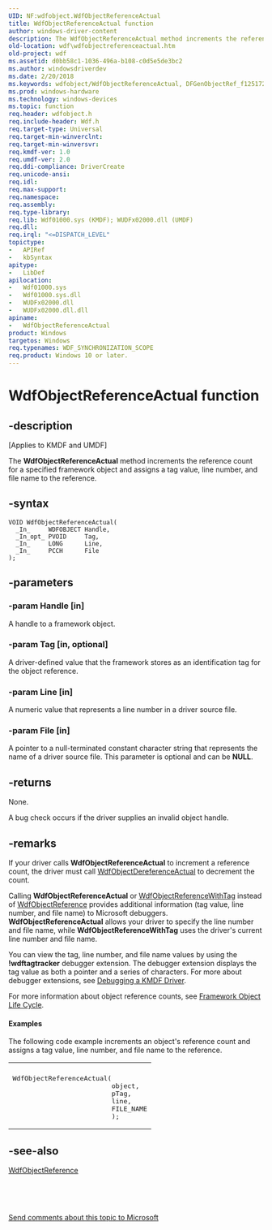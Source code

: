 ```yaml
---
UID: NF:wdfobject.WdfObjectReferenceActual
title: WdfObjectReferenceActual function
author: windows-driver-content
description: The WdfObjectReferenceActual method increments the reference count for a specified framework object and assigns a tag value, line number, and file name to the reference.
old-location: wdf\wdfobjectreferenceactual.htm
old-project: wdf
ms.assetid: d0bb58c1-1036-496a-b108-c0d5e5de3bc2
ms.author: windowsdriverdev
ms.date: 2/20/2018
ms.keywords: wdfobject/WdfObjectReferenceActual, DFGenObjectRef_f1251726-c87f-4faa-9a96-0b7e49da2f2c.xml, kmdf.wdfobjectreferenceactual, WdfObjectReferenceActual, WdfObjectReferenceActual method, wdf.wdfobjectreferenceactual
ms.prod: windows-hardware
ms.technology: windows-devices
ms.topic: function
req.header: wdfobject.h
req.include-header: Wdf.h
req.target-type: Universal
req.target-min-winverclnt: 
req.target-min-winversvr: 
req.kmdf-ver: 1.0
req.umdf-ver: 2.0
req.ddi-compliance: DriverCreate
req.unicode-ansi: 
req.idl: 
req.max-support: 
req.namespace: 
req.assembly: 
req.type-library: 
req.lib: Wdf01000.sys (KMDF); WUDFx02000.dll (UMDF)
req.dll: 
req.irql: "<=DISPATCH_LEVEL"
topictype:
-	APIRef
-	kbSyntax
apitype:
-	LibDef
apilocation:
-	Wdf01000.sys
-	Wdf01000.sys.dll
-	WUDFx02000.dll
-	WUDFx02000.dll.dll
apiname:
-	WdfObjectReferenceActual
product: Windows
targetos: Windows
req.typenames: WDF_SYNCHRONIZATION_SCOPE
req.product: Windows 10 or later.
---
```


# WdfObjectReferenceActual function


## -description


<p class="CCE_Message">[Applies to KMDF and UMDF]

The <b>WdfObjectReferenceActual</b> method increments the reference count for a specified framework object and assigns a tag value, line number, and file name to the reference.


## -syntax


````
VOID WdfObjectReferenceActual(
  _In_     WDFOBJECT Handle,
  _In_opt_ PVOID     Tag,
  _In_     LONG      Line,
  _In_     PCCH      File
);
````


## -parameters




### -param Handle [in]

A handle to a framework object.


### -param Tag [in, optional]

A driver-defined value that the framework stores as an identification tag for the object reference.


### -param Line [in]

A numeric value that represents a line number in a driver source file.


### -param File [in]

A pointer to a null-terminated constant character string that represents the name of a driver source file. This parameter is optional and can be <b>NULL</b>.


## -returns



None.

A bug check occurs if the driver supplies an invalid object handle.




## -remarks



If your driver calls <b>WdfObjectReferenceActual</b> to increment a reference count, the driver must call <a href="..\wdfobject\nf-wdfobject-wdfobjectdereferenceactual.md">WdfObjectDereferenceActual</a> to decrement the count.

Calling <b>WdfObjectReferenceActual</b> or <a href="https://msdn.microsoft.com/library/windows/hardware/ff548763">WdfObjectReferenceWithTag</a> instead of <a href="https://msdn.microsoft.com/library/windows/hardware/ff548758">WdfObjectReference</a> provides additional information (tag value, line number, and file name) to Microsoft debuggers. <b>WdfObjectReferenceActual</b> allows your driver to specify the line number and file name, while <b>WdfObjectReferenceWithTag</b> uses the driver's current line number and file name.

You can view the tag, line number, and file name values by using the <b>!wdftagtracker</b> debugger extension. The debugger extension displays the tag value as both a pointer and a series of characters. For more about debugger extensions, see <a href="https://docs.microsoft.com/en-us/windows-hardware/drivers/wdf/debugging-driver-installation">Debugging a KMDF Driver</a>.

For more information about object reference counts, see <a href="https://msdn.microsoft.com/33efc3a8-ac46-4626-ba0f-beb1eaa9ee47">Framework Object Life Cycle</a>.


#### Examples

The following code example increments an object's reference count and assigns a tag value, line number, and file name to the reference.

<div class="code"><span codelanguage=""><table>
<tr>
<th></th>
</tr>
<tr>
<td>
<pre>WdfObjectReferenceActual(
                         object,
                         pTag,
                         line,
                         FILE_NAME
                         );</pre>
</td>
</tr>
</table></span></div>



## -see-also

<a href="https://msdn.microsoft.com/library/windows/hardware/ff548758">WdfObjectReference</a>



 

 

<a href="mailto:wsddocfb@microsoft.com?subject=Documentation%20feedback [wdf\wdf]:%20WdfObjectReferenceActual method%20 RELEASE:%20(2/20/2018)&amp;body=%0A%0APRIVACY STATEMENT%0A%0AWe use your feedback to improve the documentation. We don't use your email address for any other purpose, and we'll remove your email address from our system after the issue that you're reporting is fixed. While we're working to fix this issue, we might send you an email message to ask for more info. Later, we might also send you an email message to let you know that we've addressed your feedback.%0A%0AFor more info about Microsoft's privacy policy, see http://privacy.microsoft.com/en-us/default.aspx." title="Send comments about this topic to Microsoft">Send comments about this topic to Microsoft</a>

